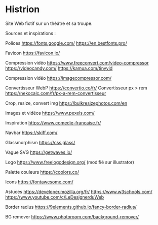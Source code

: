 # Histrion

Site Web fictif sur un théâtre et sa troupe.

Sources et inspirations :

Polices https://fonts.google.com/ https://en.bestfonts.pro/

Favicon https://favicon.io/

Compression vidéo https://www.freeconvert.com/video-compressor https://videocandy.com/ https://kamua.com/tinyvid

Compression vidéo https://imagecompressor.com/

Convertisseur WebP https://convertio.co/fr/
Convertisseur px > rem https://nekocalc.com/fr/px-a-rem-convertisseur

Crop, resize, convert img https://bulkresizephotos.com/en

Images et vidéos https://www.pexels.com/

Inspiration https://www.comedie-francaise.fr/

Navbar https://skiff.com/

Glassmorphism https://css.glass/

Vague SVG https://getwaves.io/

Logo https://www.freelogodesign.org/  (modifié sur illustrator)

Palette couleurs https://coolors.co/

Icons https://fontawesome.com/

Astuces https://developer.mozilla.org/fr/
https://www.w3schools.com/ https://www.youtube.com/c/LeDesignerduWeb

Border radius https://9elements.github.io/fancy-border-radius/


BG remover https://www.photoroom.com/background-remover/